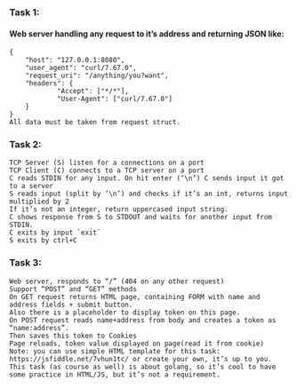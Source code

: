 ### Task 1:
#### Web server handling any request to it’s address and returning JSON like:
	{
  		"host": "127.0.0.1:8080",
  		"user_agent": "curl/7.67.0",
 	 	"request_uri": "/anything/you?want",
  		"headers": {
    			"Accept": ["*/*"],
    			"User-Agent": ["curl/7.67.0"]
 		}
	}
	All data must be taken from request struct.
### Task 2:
	TCP Server (S) listen for a connections on a port
	TCP Client (C) connects to a TCP server on a port 
	C reads STDIN for any input. On hit enter (‘\n’) C sends input it got to a server
	S reads input (split by ‘\n’) and checks if it’s an int, returns input multiplied by 2
	If it’s not an integer, return uppercased input string.
	C shows response from S to STDOUT and waits for another input from STDIN.
	C exits by input `exit`
	S exits by ctrl+C
### Task 3:
	Web server, responds to “/” (404 on any other request)
	Support “POST” and “GET” methods
	On GET request returns HTML page, containing FORM with name and address fields + submit button. 
	Also there is a placeholder to display token on this page.
	On POST request reads name+address from body and creates a token as “name:address”. 
	Then saves this token to Cookies
	Page reloads, token value displayed on page(read it from cookie)
	Note: you can use simple HTML template for this task: https://jsfiddle.net/7vhun1tc/ or create your own, it’s up to you. This task (as course as well) is about golang, so it’s cool to have some practice in HTML/JS, but it’s not a requirement.
